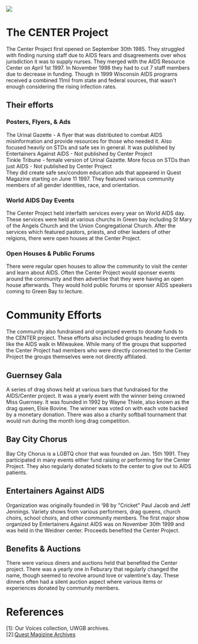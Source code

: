 <a href="https://juncture-digital.org"><img src="https://juncture-digital.org/images/ve-button.png"></a>

<param ve-config 
       title="The CENTER Project & Community response to AIDS in Green Bay"
       author="Cora Terletzky"
       banner="https://live.staticflickr.com/65535/52553391951_db8a024a45_z.jpg" 
       layout="vertical">
       
# The CENTER Project

The Center Project first opened on September 30th 1985. They struggled with finding nursing staff due to AIDS fears and disagreements over whos jurisdiction it was to supply nurses. They merged with the AIDS Resource Center on April 1st 1997. In November 1998 they had to cut 7 staff members due to decrease in funding. Though in 1999 Wisconsin AIDS programs received a combined 11mil from state and federal sources, that wasn't enough considering the rising infection rates. 

<param ve-image
            url="https://live.staticflickr.com/65535/52562339115_8d47c6c736_m.jpg">
<param ve-image 
       url="https://live.staticflickr.com/65535/52561416357_d69eeca685_z.jpg">
<param ve-image 
       url="https://live.staticflickr.com/65535/52561210782_ae2f23aa92_z.jpg">

## Their efforts 
### Posters, Flyers, & Ads
The Urinal Gazette - A flyer that was distributed to combat AIDS misinformation and provide resources for those who needed it. Also focused heavily on STDs and safe sex in general. It was published by Entertainers Against AIDS - Not published by Center Project<br>
Tinkle Tribune - female version of Urinal Gazette. More focus on STDs than just AIDS - Not published by Center Project<br>
They did create safe sex/condom education ads that appeared in Quest Magazine starting on June 11 1997. They featured various community members of all gender identities, race, and orientation. 
<param ve-image 
       url="https://live.staticflickr.com/65535/52562205313_ae94eba7aa_w.jpg">
<param ve-image 
       url="https://live.staticflickr.com/65535/52562133780_fc63d6a738_b.jpg">

### World AIDS Day Events
The Center Project held interfaith services every year on World AIDS day. These services were held at various churchs in Green bay including St Mary of the Angels Church and the Union Congregational Church. After the services which featured pastors, priests, and other leaders of other relgions, there were open houses at the Center Project. 
<param ve-image 
       url="https://live.staticflickr.com/65535/52562339235_ea1ffb1863_n.jpg">
<param ve-image 
       url="https://live.staticflickr.com/65535/52561210877_112db954cc.jpg">
<param ve-image 
       url="https://live.staticflickr.com/65535/52561210887_3bbd8d354c_w.jpg">

### Open Houses & Public Forums
There were regular open houses to allow the community to visit the center and learn about AIDS. Often the Center Project would sponser events around the community and then advertise that they were having an open house afterwards. They would hold public forums or sponser AIDS speakers coming to Green Bay to lecture. 
<param ve-image 
       url="https://live.staticflickr.com/65535/52562205398_b43edb7ff8_w.jpg">
<param ve-image
       url="https://live.staticflickr.com/65535/52562133935_a67ac8781a_n.jpg">
<param ve-image
       url="https://live.staticflickr.com/65535/52562133935_a67ac8781a_n.jpg">
<param ve-image
       url="https://live.staticflickr.com/65535/52562133715_edb91779e5_w.jpg">

# Community Efforts

The community also fundraised and organized events to donate funds to the CENTER project. These efforts also included groups heading to events like the AIDS walk in Milwaukee. While many of the groups that supported the Center Project had members who were directly connected to the Center Project the groups themselves were not directly affiliated. 
<param ve-image 
       url="https://live.staticflickr.com/65535/52561957184_62870ecff5.jpg">

## Guernsey Gala

A series of drag shows held at various bars that fundraised for the AIDS/Center project. It was a yearly event with the winner being crowned Miss Guernsey. It was founded in 1992 by Wayne Thiele, also known as the drag queen, Elsie Bovine. The winner was voted on with each vote backed by a monetary donation. There was also a charity softball tournament that would run during the month long drag competition. 
<param ve-image 
       label="Guernsey Sash"
       url="https://live.staticflickr.com/65535/52561210732_5d78aeaca8_k.jpg">
<param ve-image 
       label="1993 winner"
       url="https://live.staticflickr.com/65535/52561210822_ca8e1f2911_c.jpg">
<param ve-image 
       label="1994 winner"
       url="https://live.staticflickr.com/65535/52561664296_b83fb4f281.jpg">
<param ve-image 
       label="1995 winner"
       url="https://live.staticflickr.com/65535/52561957254_c18d26c85a_c.jpg">
<param ve-image 
       label="1996 winner"
      url="https://live.staticflickr.com/65535/52562205513_34dcce8a9d_c.jpg">
<param ve-image 
       label="1997 winner"
       url="https://live.staticflickr.com/65535/52561957229_6eb29edfc0_z.jpg">
<param ve-image 
       label="1998 winner"
       url="https://live.staticflickr.com/65535/52561664266_fab361bcb6_z.jpg">
<param ve-image 
       label="1999 Guernsey softball tournement"
       url="https://live.staticflickr.com/65535/52562272633_219a6b8508_c.jpg">
<param ve-image 
       label="2000 winner"
       url="https://live.staticflickr.com/65535/52561664231_8845f758a0_z.jpg">

## Bay City Chorus

Bay City Chorus is a LGBTQ choir that was founded on Jan. 15th 1991. They participated in many events either fund raising or performing for the Center Project. They also regularly donated tickets to the center to give out to AIDS patients. 
<param ve-image 
       url="https://wislgbthistory.com/organiz/arts/bay-city-chorus/bcc-invite-pj.jpg">

## Entertainers Against AIDS

Organization was originally founded in ‘98 by "Cricket" Paul Jacob and Jeff Jennings.
Variety shows from various performers, drag queens, church choirs, school choirs, and other community members. The first major show organized by Entertainers Against AIDS was on November 30th 1999 and was held in the Weidner center. Proceeds benefited the Center Project.
<param ve-image 
       url="https://live.staticflickr.com/65535/52561664026_b3a0593de0_b.jpg">
<param ve-image 
       url="https://live.staticflickr.com/65535/52561664056_41a3223c11_w.jpg">
       
## Benefits & Auctions
There were various diners and auctions held that benefited the Center project. There was a yearly one in Feburary that regularly changed the name, though seemed to revolve around love or valentine's day. These dinners often had a silent auction aspect where various items or experiences donated by community members. 
<param ve-image 
       url="https://live.staticflickr.com/65535/52562205308_7e2afe23fe_w.jpg">

# References

[1]: Our Voices collection, UWGB archives.<br>
[2]:[Quest Magizine Archives](https://wislgbthistory.com/media/print/quest.htm)

